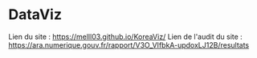 # DataViz
Lien du site : https://melll03.github.io/KoreaViz/
Lien de l'audit du site : https://ara.numerique.gouv.fr/rapport/V3O_VIfbkA-updoxLJ12B/resultats
